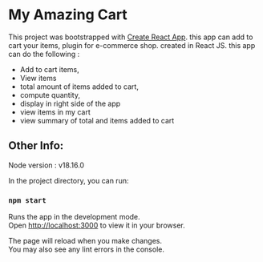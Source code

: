 # My Amazing Cart

This project was bootstrapped with [Create React App](https://github.com/facebook/create-react-app).
this app can add to cart your items, plugin for e-commerce shop. created in React JS.
this app can do the following :

-   Add to cart items,
-   View items
-   total amount of items added to cart,
-   compute quantity,
-   display in right side of the app
-   view items in my cart
-   view summary of total and items added to cart

## Other Info:

Node version : v18.16.0

In the project directory, you can run:

### `npm start`

Runs the app in the development mode.\
Open [http://localhost:3000](http://localhost:3000) to view it in your browser.

The page will reload when you make changes.\
You may also see any lint errors in the console.
